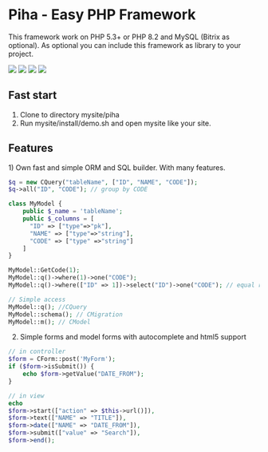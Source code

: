 <h1> Piha - Easy PHP Framework</h1>

This framework work on PHP 5.3+ or PHP 8.2 and MySQL (Bitrix as optional). As optional you can include this framework as library to your project.

<img src="https://img.shields.io/badge/coverage-70%25-yellowgreen.svg"/>
<img src="https://img.shields.io/badge/php-5.3-blue.svg"/>
<img src="https://img.shields.io/badge/php-7.3-blue.svg"/>
<img src="https://img.shields.io/badge/php-8.2-blue.svg"/>

<h2> Fast start </h2>

1) Clone to directory mysite/piha
2) Run mysite/install/demo.sh and open mysite like your site.

<h2> Features </h2>
1) Own fast and simple ORM and SQL builder. With many features.

```php
$q = new CQuery("tableName", ["ID", "NAME", "CODE"]);
$q->all("ID", "CODE"); // group by CODE

class MyModel {
    public $_name = 'tableName';
    public $_columns = [
      "ID" => ["type"=>"pk"],
      "NAME" => ["type"=>"string"],
      "CODE" => ["type" =>"string"]
    ]
}

MyModel::GetCode(1);
MyModel::q()->where(1)->one("CODE");
MyModel::q()->where(["ID" => 1])->select("ID")->one("CODE"); // equal results

// Simple access
MyModel::q(); //CQuery
MyModel::schema(); // CMigration
MyModel::m(); // CModel
```

2) Simple forms and model forms with autocomplete and html5 support
```php
// in controller
$form = CForm::post('MyForm');
if ($form->isSubmit()) {
    echo $form->getValue("DATE_FROM");
}

// in view
echo
$form->start(["action" => $this->url()]),
$form->text(["NAME" => "TITLE"]),
$form->date(["NAME" => "DATE_FROM"]),
$form->submit(["value" => "Search"]),
$form->end();
```

